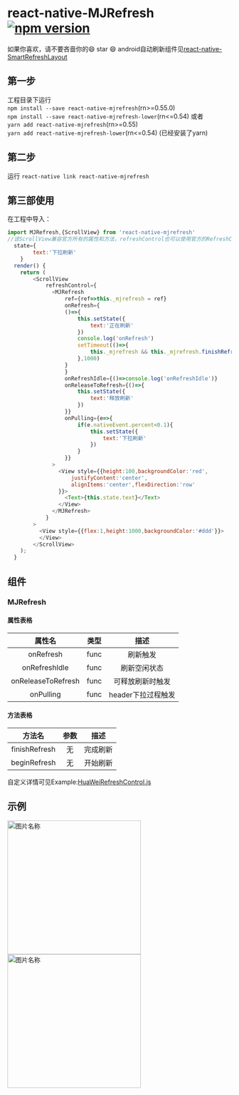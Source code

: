 # react-native-MJRefresh[![npm version](https://badge.fury.io/js/react-native-mjrefresh.svg)](https://badge.fury.io/js/react-native-mjrefresh)
如果你喜欢，请不要吝啬你的:smile: star :smile:
android自动刷新组件见[react-native-SmartRefreshLayout](https://github.com/react-native-studio/react-native-SmartRefreshLayout)
## 第一步
工程目录下运行<br> `npm install --save react-native-mjrefresh`(rn>=0.55.0)<br>
`npm install --save react-native-mjrefresh-lower`(rn<=0.54)
或者<br> `yarn add react-native-mjrefresh`(rn>=0.55)<br/>
`yarn add react-native-mjrefresh-lower`(rn<=0.54)
(已经安装了yarn)
## 第二步
运行 `react-native link react-native-mjrefresh`
## 第三部使用
在工程中导入：
```js
import MJRefresh,{ScrollView} from 'react-native-mjrefresh'
//该ScrollView兼容官方所有的属性和方法，refreshControl也可以使用官方的RefreshControl
  state={
        text:'下拉刷新'
    }
  render() {
    return (
        <ScrollView
            refreshControl={
              <MJRefresh
                  ref={ref=>this._mjrefresh = ref}
                  onRefresh={
                  ()=>{
                      this.setState({
                          text:'正在刷新'
                      })
                      console.log('onRefresh')
                      setTimeout(()=>{
                          this._mjrefresh && this._mjrefresh.finishRefresh();
                      },1000)
                  }
                  }
                  onRefreshIdle={()=>console.log('onRefreshIdle')}
                  onReleaseToRefresh={()=>{
                      this.setState({
                          text:'释放刷新'
                      })
                  }}
                  onPulling={e=>{
                      if(e.nativeEvent.percent<0.1){
                          this.setState({
                              text:'下拉刷新'
                          })
                      }
                  }}
              >
                <View style={{height:100,backgroundColor:'red',
                    justifyContent:'center',
                    alignItems:'center',flexDirection:'row'
                }}>
                  <Text>{this.state.text}</Text>
                </View>
              </MJRefresh>
            }
        >
          <View style={{flex:1,height:1000,backgroundColor:'#ddd'}}>
          </View>
        </ScrollView>
    );
  }
```
## 组件
### MJRefresh
#### 属性表格
|属性名|类型|描述|
|:---:|:---:|:---:|
|onRefresh|func|刷新触发|
|onRefreshIdle|func|刷新空闲状态|
|onReleaseToRefresh|func|可释放刷新时触发|
|onPulling|func|header下拉过程触发|

#### 方法表格
|方法名|参数|描述|
|:---:|:---:|:---:|
|finishRefresh|无|完成刷新|
|beginRefresh|无|开始刷新|

自定义详情可见Example:[HuaWeiRefreshControl.js](https://github.com/react-native-studio/react-native-MJRefresh/blob/master/Example/HuaWeiRefreshControl.js)

## 示例
<img src="https://github.com/react-native-studio/react-native-MJRefresh/blob/master/screen_shot.gif" width = "300"  alt="图片名称" align=center />
<img src="https://github.com/react-native-studio/react-native-MJRefresh/blob/master/1530090339829.gif" width = "300"  alt="图片名称" align=center />
